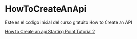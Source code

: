 # HowToCreateAnApi

<p>
Este es el codigo inicial del curso gratuito How to Create an API
</p>

<a href="#">How to Create an api Starting Point Tutorial 2</a>